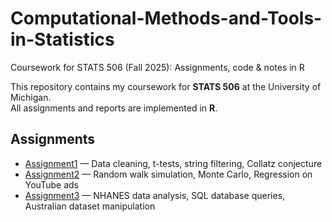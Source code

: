 # Computational-Methods-and-Tools-in-Statistics
Coursework for STATS 506 (Fall 2025): Assignments, code &amp; notes in R

This repository contains my coursework for **STATS 506** at the University of Michigan.  
All assignments and reports are implemented in **R**.

## Assignments
- [Assignment1](./Assignment1) — Data cleaning, t-tests, string filtering, Collatz conjecture
- [Assignment2](./Assignment2) — Random walk simulation, Monte Carlo, Regression on YouTube ads
- [Assignment3](./Assignment3) — NHANES data analysis, SQL database queries, Australian dataset manipulation
